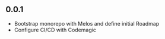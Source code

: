 ## 0.0.1

- Bootstrap monorepo with Melos and define initial Roadmap
- Configure CI/CD with Codemagic
